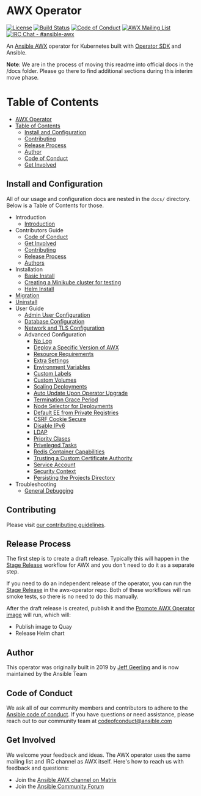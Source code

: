 # AWX Operator

[![License](https://img.shields.io/badge/License-Apache%202.0-blue.svg)](https://opensource.org/licenses/Apache-2.0)
[![Build Status](https://github.com/ansible/awx-operator/workflows/CI/badge.svg?event=push)](https://github.com/ansible/awx-operator/actions)
[![Code of Conduct](https://img.shields.io/badge/code%20of%20conduct-Ansible-yellow.svg)](https://docs.ansible.com/ansible/latest/community/code_of_conduct.html)
[![AWX Mailing List](https://img.shields.io/badge/mailing%20list-AWX-orange.svg)](https://groups.google.com/g/awx-project)
[![IRC Chat - #ansible-awx](https://img.shields.io/badge/IRC-%23ansible--awx-blueviolet.svg)](https://libera.chat)

An [Ansible AWX](https://github.com/ansible/awx) operator for Kubernetes built with [Operator SDK](https://github.com/operator-framework/operator-sdk) and Ansible.

<!-- Regenerate this table of contents using https://github.com/ekalinin/github-markdown-toc -->
<!-- gh-md-toc --insert README.md -->
<!--ts-->

**Note**: We are in the process of moving this readme into official docs in the /docs folder. Please go there to find additional sections during this interim move phase.


Table of Contents
=================

- [AWX Operator](#awx-operator)
- [Table of Contents](#table-of-contents)
  - [Install and Configuration](#install-and-configuration)
  - [Contributing](#contributing)
  - [Release Process](#release-process)
  - [Author](#author)
  - [Code of Conduct](#code-of-conduct)
  - [Get Involved](#get-involved)

<!-- Created by https://github.com/ekalinin/github-markdown-toc -->

<!--te-->



## Install and Configuration

All of our usage and configuration docs are nested in the `docs/` directory. Below is a Table of Contents for those.

- Introduction
  - [Introduction](./docs/introduction/introduction.md)
- Contributors Guide
  - [Code of Conduct](./docs/contributors-guide/code-of-conduct.md)
  - [Get Involved](./docs/contributors-guide/get-involved.md)
  - [Contributing](./docs/contributors-guide/contributing.md)
  - [Release Process](./docs/contributors-guide/release-process.md)
  - [Authors](./docs/contributors-guide/author.md)
- Installation
  - [Basic Install](./docs/installation/basic-install.md)
  - [Creating a Minikube cluster for testing](./docs/installation/creating-a-minikube-cluster-for-testing.md)
  - [Helm Install](./docs/installation/helm-install-on-existing-cluster.md)
- [Migration](./docs/migration/migration.md)
- [Uninstall](./docs/uninstall/uninstall.md)
- User Guide
  - [Admin User Configuration](./docs/user-guide/admin-user-account-configuration.md)
  - [Database Configuration](./docs/user-guide/database-configuration.md)
  - [Network and TLS Configuration](./docs/user-guide/network-and-tls-configuration.md)
  - Advanced Configuration
    - [No Log](./docs/user-guide/advanced-configuration/no-log.md)
    - [Deploy a Specific Version of AWX](./docs/user-guide/advanced-configuration/deploying-a-specific-version-of-awx.md)
    - [Resource Requirements](./docs/user-guide/advanced-configuration/containers-resource-requirements.md)
    - [Extra Settings](./docs/user-guide/advanced-configuration/extra-settings.md)
    - [Environment Variables](./docs/user-guide/advanced-configuration/exporting-environment-variables-to-containers.md)
    - [Custom Labels](./docs/user-guide/advanced-configuration/labeling-operator-managed-objects.md)
    - [Custom Volumes](./docs/user-guide/advanced-configuration/custom-volume-and-volume-mount-options.md)
    - [Scaling Deployments](./docs/user-guide/advanced-configuration/scaling-the-web-and-task-pods-independently.md)
    - [Auto Update Upon Operator Upgrade](./docs/user-guide/advanced-configuration/auto-upgrade.md)
    - [Termination Grace Period](./docs/user-guide/advanced-configuration/pods-termination-grace-period.md)
    - [Node Selector for Deployments](./docs/user-guide/advanced-configuration/assigning-awx-pods-to-specific-nodes.md)
    - [Default EE from Private Registries](./docs/user-guide/advanced-configuration/default-execution-environments-from-private-registries.md)
    - [CSRF Cookie Secure](./docs/user-guide/advanced-configuration/csrf-cookie-secure-setting.md)
    - [Disable IPv6](./docs/user-guide/advanced-configuration/disable-ipv6.md)
    - [LDAP](./docs/user-guide/advanced-configuration/enabling-ldap-integration-at-awx-bootstrap.md)
    - [Priority Clases](./docs/user-guide/advanced-configuration/priority-classes.md)
    - [Priveleged Tasks](./docs/user-guide/advanced-configuration/privileged-tasks.md)
    - [Redis Container Capabilities](./docs/user-guide/advanced-configuration/redis-container-capabilities.md)
    - [Trusting a Custom Certificate Authority](./docs/user-guide/advanced-configuration/trusting-a-custom-certificate-authority.md)
    - [Service Account](./docs/user-guide/advanced-configuration/service-account.md)
    - [Security Context](./docs/user-guide/advanced-configuration/security-context.md)
    - [Persisting the Projects Directory](./docs/user-guide/advanced-configuration/persisting-projects-directory.md)
- Troubleshooting
  - [General Debugging](./docs/troubleshooting/debugging.md)


## Contributing

Please visit [our contributing guidelines](https://github.com/ansible/awx-operator/blob/devel/CONTRIBUTING.md).

## Release Process

The first step is to create a draft release. Typically this will happen in the [Stage Release](https://github.com/ansible/awx/blob/devel/.github/workflows/stage.yml) workflow for AWX and you don't need to do it as a separate step.

If you need to do an independent release of the operator, you can run the [Stage Release](https://github.com/ansible/awx-operator/blob/devel/.github/workflows/stage.yml) in the awx-operator repo. Both of these workflows will run smoke tests, so there is no need to do this manually.

After the draft release is created, publish it and the [Promote AWX Operator image](https://github.com/ansible/awx-operator/blob/devel/.github/workflows/promote.yaml) will run, which will:

- Publish image to Quay
- Release Helm chart

## Author

This operator was originally built in 2019 by [Jeff Geerling](https://www.jeffgeerling.com) and is now maintained by the Ansible Team

## Code of Conduct

We ask all of our community members and contributors to adhere to the [Ansible code of conduct](http://docs.ansible.com/ansible/latest/community/code_of_conduct.html). If you have questions or need assistance, please reach out to our community team at [codeofconduct@ansible.com](mailto:codeofconduct@ansible.com)

## Get Involved

We welcome your feedback and ideas. The AWX operator uses the same mailing list and IRC channel as AWX itself. Here's how to reach us with feedback and questions:

- Join the [Ansible AWX channel on Matrix](https://matrix.to/#/#awx:ansible.com)
- Join the [Ansible Community Forum](https://forum.ansible.com)

